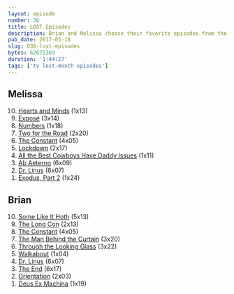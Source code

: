 ```yaml
---
layout: episode
number: 36
title: LOST Episodes
description: Brian and Melissa choose their favorite episodes from the TV show LOST.
pub_date: 2017-03-18
slug: 036-lost-episodes
bytes: 62675369
duration: '1:44:27'
tags: ['tv lost-month episodes']
---
```


<h2>Melissa</h2>
<ol reversed>
<li><a href="http://lostpedia.wikia.com/wiki/Hearts_and_Minds">Hearts and Minds</a> (1x13)</li>
<li><a href="http://lostpedia.wikia.com/wiki/Expose">Exposé</a> (3x14)</li>
<li><a href="http://lostpedia.wikia.com/wiki/Numbers_(episode)">Numbers</a> (1x18)</li>
<li><a href="http://lostpedia.wikia.com/wiki/Two_for_the_Road">Two for the Road</a> (2x20)</li>
<li class="crossover"><a href="http://lostpedia.wikia.com/wiki/The_Constant">The Constant</a> (4x05)</li>
<li><a href="http://lostpedia.wikia.com/wiki/Lockdown">Lockdown</a> (2x17)</li>
<li><a href="http://lostpedia.wikia.com/wiki/All_the_Best_Cowboys_Have_Daddy_Issues">All the Best Cowboys Have Daddy Issues</a> (1x11)</li>
<li><a href="http://lostpedia.wikia.com/wiki/Ab_Aeterno">Ab Aeterno</a> (6x09)</li>
<li class="crossover"><a href="http://lostpedia.wikia.com/wiki/Dr._Linus">Dr. Linus</a> (6x07)</li>
<li><a href="http://lostpedia.wikia.com/wiki/Exodus,_Part_2">Exodus, Part 2</a> (1x24)</li>
</ol>

<h2>Brian</h2>
<ol reversed>
<li><a href="http://lostpedia.wikia.com/wiki/Some_Like_It_Hoth">Some Like It Hoth</a> (5x13)</li>
<li><a href="http://lostpedia.wikia.com/wiki/Long_Con">The Long Con</a> (2x13)</li>
<li class="crossover"><a href="http://lostpedia.wikia.com/wiki/The_Constant">The Constant</a> (4x05)</li>
<li><a href="http://lostpedia.wikia.com/wiki/The_Man_Behind_the_Curtain">The Man Behind the Curtain</a> (3x20)</li>
<li><a href="http://lostpedia.wikia.com/wiki/Through_the_Looking_Glass">Through the Looking Glass</a> (3x22)</li>
<li><a href="http://lostpedia.wikia.com/wiki/Walkabout">Walkabout</a> (1x04)</li>
<li class="crossover"><a href="http://lostpedia.wikia.com/wiki/Dr._Linus">Dr. Linus</a> (6x07)</li>
<li><a href="http://lostpedia.wikia.com/wiki/The_End">The End</a> (6x17)</li>
<li><a href="http://lostpedia.wikia.com/wiki/Orientation">Orientation</a> (2x03)</li>
<li><a href="http://lostpedia.wikia.com/wiki/Deus_Ex_Machina">Deus Ex Machina</a> (1x19)</li>
</ol>